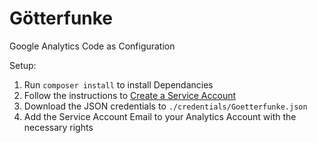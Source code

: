 Götterfunke
==============

Google Analytics Code as Configuration

Setup:

1. Run ```composer install``` to install Dependancies
1. Follow the instructions to [Create a Service Account](https://developers.google.com/api-client-library/php/auth/service-accounts#creatinganaccount)
2. Download the JSON credentials to ```./credentials/Goetterfunke.json```
3. Add the Service Account Email to your Analytics Account with the necessary rights
